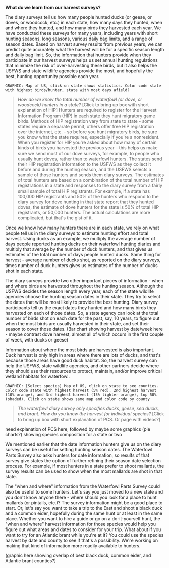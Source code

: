 **What do we learn from our harvest surveys?**

The diary surveys tell us how many people hunted ducks (or geese, or doves, or woodcock, etc.) in each state, how many days they hunted, when and where they hunted, and how many birds they harvested each year. We have conducted these surveys for many years, including years with short hunting seasons, long seasons, various daily bag limits, and a range of season dates. Based on harvest survey results from previous years, we can predict quite accurately what the harvest will be for a specific season length and daily bag limit. So, the information that hunters provide when they participate in our harvest surveys helps us set annual hunting regulations that minimize the risk of over-harvesting these birds, but it also helps the USFWS and state wildlife agencies provide the most, and hopefully the best, hunting opportunity possible each year.

`GRAPHIC: Map of US, click on state shows statistics.
Color code state with highest birds/hunter, state with most days afield?`

>*How do we know the total number of waterfowl (or dove, or woodcock) hunters in a state?* [Click to bring up box with short explanation of HIP] Hunters are required to register for the Harvest Information Program (HIP) in each state they hunt migratory game birds. Methods of HIP registration vary from state to state - some states require a separate permit, others offer free HIP registration over the internet, etc. - so before you hunt migratory birds, be sure you know what the state requires, especially if you're a nonresident. When you register for HIP you're asked about how many of certain kinds of birds you harvested the previous year - this helps us make sure we send most of our dove surveys, for example, to people who usually hunt doves, rather than to waterfowl hunters. The states send their HIP registration information to the USFWS as they collect it before and during the hunting season, and the USFWS selects a sample of those hunters and sends them diary surveys. The estimates of total hunters are based on a combination of the total number of HIP registrations in a state and responses to the diary survey from a fairly small sample of total HIP registrants. For example, if a state has 100,000 HIP registrants and 50% of the hunters who respond to the diary survey for dove hunting in that state report that they hunted doves, the estimate of dove hunters for the state is 50% of total HIP registrants, or 50,000 hunters. The actual calculations are more complicated, but that's the gist of it.

Once we know how many hunters there are in each state, we rely on what people tell us in the diary surveys to estimate hunting effort and total harvest. Using ducks as an example, we multiply the average number of days people reported hunting ducks on their waterfowl hunting diaries and multiply that average by the number of duck hunters, and that gives us estimates of the total number of days people hunted ducks. Same thing for harvest - average number of ducks shot, as reported on the diary surveys, times number of duck hunters gives us estimates of the number of ducks shot in each state.

The diary surveys provide two other important pieces of information - when and where birds are harvested throughout the hunting season. Although the USFWS decides the season length every year, each of the state wildlife agencies choose the hunting season dates in their state. They try to select the dates that will be most likely to provide the best hunting. Diary survey participants tell us the exact dates they hunted and how many birds they harvested on each of those dates. So, a state agency can look at the total number of birds shot on each date for the past, say, 10 years, to figure out when the most birds are usually harvested in their state, and set their season to cover those dates.
(Bar chart showing harvest by date/week here - maybe contrast dove harvest, almost all of which occurs in the first couple of week, with ducks or geese)

Information about where the most birds are harvested is also important. Duck harvest is only high in areas where there are lots of ducks, and that's because those areas have good duck habitat. So, the harvest survey can help the USFWS, state wildlife agencies, and other partners decide where they should use their resources to protect, maintain, and/or improve critical wetland habitats for waterfowl.

`GRAPHIC: [Select species] Map of US, click on state to see counties.
Color code state with highest harvest (5% red), 2nd highest harvest (10% orange), and 3rd highest harvest (15% lighter orange), top 50% (shaded).
Click on state shows same map and color code by county`

>*The waterfowl diary survey only specifies ducks, geese, sea ducks, and brant. 
How do you know the harvest for individual species?*  [Click to bring up box with short explanation of PCS. Or page with videos?]

need explanation of PCS here, followed by maybe some graphics (pie charts?) showing species composition for a state or two

We mentioned earlier that the date information hunters give us on the diary surveys can be useful for setting hunting season dates. The Waterfowl Parts Survey also asks hunters for date information, so results of that survey give states the option of further refining their season date selection process. For example, if most hunters in a state prefer to shoot mallards, the survey results can be used to show when the most mallards are shot in that state.

The "when and where" information from the Waterfowl Parts Survey could also be useful to some hunters. Let's say you just moved to a new state and you don't know anyone there - where should you look for a place to hunt mallards (or pintails, etc.)? The survey information might be a good place to start. Or, let's say you want to take a trip to the East and shoot a black duck and a common eider, hopefully during the same hunt or at least in the same place. Whether you want to hire a guide or go on a do-it-yourself hunt, the "when and where" harvest information for those species would help you figure out what areas and dates to consider for your trip. What about if you want to try for an Atlantic brant while you're at it? You could use the species harvest by date and county to see if that's a possibility. We're working on making that kind of information more readily available to hunters. 

(graphic here showing overlap of best black duck, common eider, and Atlantic brant counties?)
